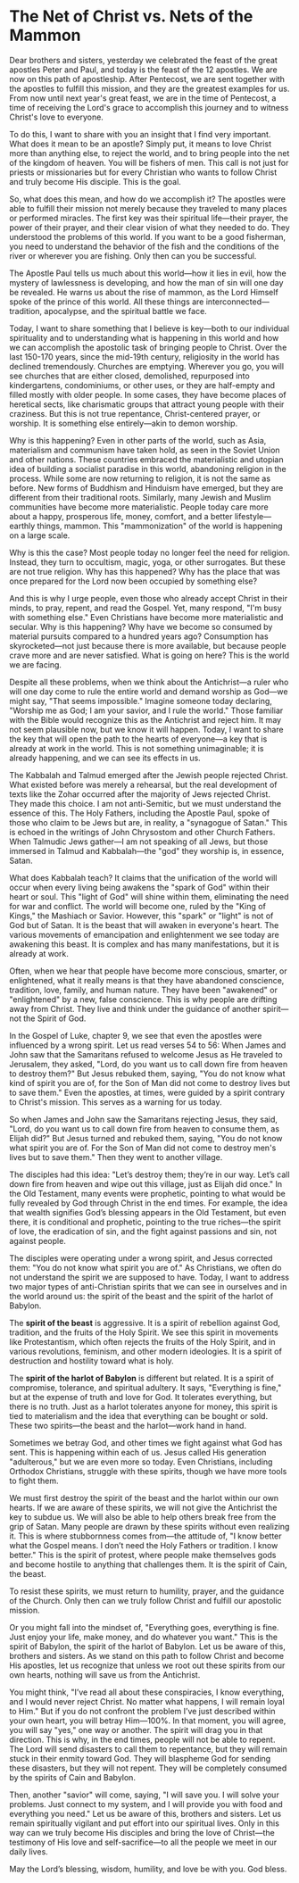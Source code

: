 # The Net of Christ vs. Nets of the Mammon

Dear brothers and sisters, yesterday we celebrated the feast of the great apostles Peter and Paul, and today is the feast of the 12 apostles. We are now on this path of apostleship. After Pentecost, we are sent together with the apostles to fulfill this mission, and they are the greatest examples for us. From now until next year's great feast, we are in the time of Pentecost, a time of receiving the Lord's grace to accomplish this journey and to witness Christ's love to everyone.

To do this, I want to share with you an insight that I find very important. What does it mean to be an apostle? Simply put, it means to love Christ more than anything else, to reject the world, and to bring people into the net of the kingdom of heaven. You will be fishers of men. This call is not just for priests or missionaries but for every Christian who wants to follow Christ and truly become His disciple. This is the goal.

So, what does this mean, and how do we accomplish it? The apostles were able to fulfill their mission not merely because they traveled to many places or performed miracles. The first key was their spiritual life—their prayer, the power of their prayer, and their clear vision of what they needed to do. They understood the problems of this world. If you want to be a good fisherman, you need to understand the behavior of the fish and the conditions of the river or wherever you are fishing. Only then can you be successful.

The Apostle Paul tells us much about this world—how it lies in evil, how the mystery of lawlessness is developing, and how the man of sin will one day be revealed. He warns us about the rise of mammon, as the Lord Himself spoke of the prince of this world. All these things are interconnected—tradition, apocalypse, and the spiritual battle we face.

Today, I want to share something that I believe is key—both to our individual spirituality and to understanding what is happening in this world and how we can accomplish the apostolic task of bringing people to Christ. Over the last 150-170 years, since the mid-19th century, religiosity in the world has declined tremendously. Churches are emptying. Wherever you go, you will see churches that are either closed, demolished, repurposed into kindergartens, condominiums, or other uses, or they are half-empty and filled mostly with older people. In some cases, they have become places of heretical sects, like charismatic groups that attract young people with their craziness. But this is not true repentance, Christ-centered prayer, or worship. It is something else entirely—akin to demon worship.

Why is this happening? Even in other parts of the world, such as Asia, materialism and communism have taken hold, as seen in the Soviet Union and other nations. These countries embraced the materialistic and utopian idea of building a socialist paradise in this world, abandoning religion in the process. While some are now returning to religion, it is not the same as before. New forms of Buddhism and Hinduism have emerged, but they are different from their traditional roots. Similarly, many Jewish and Muslim communities have become more materialistic. People today care more about a happy, prosperous life, money, comfort, and a better lifestyle—earthly things, mammon. This "mammonization" of the world is happening on a large scale.

Why is this the case? Most people today no longer feel the need for religion. Instead, they turn to occultism, magic, yoga, or other surrogates. But these are not true religion. Why has this happened? Why has the place that was once prepared for the Lord now been occupied by something else?

And this is why I urge people, even those who already accept Christ in their minds, to pray, repent, and read the Gospel. Yet, many respond, "I'm busy with something else." Even Christians have become more materialistic and secular. Why is this happening? Why have we become so consumed by material pursuits compared to a hundred years ago? Consumption has skyrocketed—not just because there is more available, but because people crave more and are never satisfied. What is going on here? This is the world we are facing.

Despite all these problems, when we think about the Antichrist—a ruler who will one day come to rule the entire world and demand worship as God—we might say, "That seems impossible." Imagine someone today declaring, "Worship me as God; I am your savior, and I rule the world." Those familiar with the Bible would recognize this as the Antichrist and reject him. It may not seem plausible now, but we know it will happen. Today, I want to share the key that will open the path to the hearts of everyone—a key that is already at work in the world. This is not something unimaginable; it is already happening, and we can see its effects in us.

The Kabbalah and Talmud emerged after the Jewish people rejected Christ. What existed before was merely a rehearsal, but the real development of texts like the Zohar occurred after the majority of Jews rejected Christ. They made this choice. I am not anti-Semitic, but we must understand the essence of this. The Holy Fathers, including the Apostle Paul, spoke of those who claim to be Jews but are, in reality, a "synagogue of Satan." This is echoed in the writings of John Chrysostom and other Church Fathers. When Talmudic Jews gather—I am not speaking of all Jews, but those immersed in Talmud and Kabbalah—the "god" they worship is, in essence, Satan.

What does Kabbalah teach? It claims that the unification of the world will occur when every living being awakens the "spark of God" within their heart or soul. This "light of God" will shine within them, eliminating the need for war and conflict. The world will become one, ruled by the "King of Kings," the Mashiach or Savior. However, this "spark" or "light" is not of God but of Satan. It is the beast that will awaken in everyone's heart. The various movements of emancipation and enlightenment we see today are awakening this beast. It is complex and has many manifestations, but it is already at work.

Often, when we hear that people have become more conscious, smarter, or enlightened, what it really means is that they have abandoned conscience, tradition, love, family, and human nature. They have been "awakened" or "enlightened" by a new, false conscience. This is why people are drifting away from Christ. They live and think under the guidance of another spirit—not the Spirit of God.

In the Gospel of Luke, chapter 9, we see that even the apostles were influenced by a wrong spirit. Let us read verses 54 to 56: When James and John saw that the Samaritans refused to welcome Jesus as He traveled to Jerusalem, they asked, "Lord, do you want us to call down fire from heaven to destroy them?" But Jesus rebuked them, saying, "You do not know what kind of spirit you are of, for the Son of Man did not come to destroy lives but to save them." Even the apostles, at times, were guided by a spirit contrary to Christ's mission. This serves as a warning for us today.

So when James and John saw the Samaritans rejecting Jesus, they said, "Lord, do you want us to call down fire from heaven to consume them, as Elijah did?" But Jesus turned and rebuked them, saying, "You do not know what spirit you are of. For the Son of Man did not come to destroy men's lives but to save them." Then they went to another village. 

The disciples had this idea: "Let’s destroy them; they’re in our way. Let’s call down fire from heaven and wipe out this village, just as Elijah did once." In the Old Testament, many events were prophetic, pointing to what would be fully revealed by God through Christ in the end times. For example, the idea that wealth signifies God’s blessing appears in the Old Testament, but even there, it is conditional and prophetic, pointing to the true riches—the spirit of love, the eradication of sin, and the fight against passions and sin, not against people. 

The disciples were operating under a wrong spirit, and Jesus corrected them: "You do not know what spirit you are of." As Christians, we often do not understand the spirit we are supposed to have. Today, I want to address two major types of anti-Christian spirits that we can see in ourselves and in the world around us: the spirit of the beast and the spirit of the harlot of Babylon. 

The **spirit of the beast** is aggressive. It is a spirit of rebellion against God, tradition, and the fruits of the Holy Spirit. We see this spirit in movements like Protestantism, which often rejects the fruits of the Holy Spirit, and in various revolutions, feminism, and other modern ideologies. It is a spirit of destruction and hostility toward what is holy. 

The **spirit of the harlot of Babylon** is different but related. It is a spirit of compromise, tolerance, and spiritual adultery. It says, "Everything is fine," but at the expense of truth and love for God. It tolerates everything, but there is no truth. Just as a harlot tolerates anyone for money, this spirit is tied to materialism and the idea that everything can be bought or sold. These two spirits—the beast and the harlot—work hand in hand. 

Sometimes we betray God, and other times we fight against what God has sent. This is happening within each of us. Jesus called His generation "adulterous," but we are even more so today. Even Christians, including Orthodox Christians, struggle with these spirits, though we have more tools to fight them. 

We must first destroy the spirit of the beast and the harlot within our own hearts. If we are aware of these spirits, we will not give the Antichrist the key to subdue us. We will also be able to help others break free from the grip of Satan. Many people are drawn by these spirits without even realizing it. This is where stubbornness comes from—the attitude of, "I know better what the Gospel means. I don’t need the Holy Fathers or tradition. I know better." This is the spirit of protest, where people make themselves gods and become hostile to anything that challenges them. It is the spirit of Cain, the beast. 

To resist these spirits, we must return to humility, prayer, and the guidance of the Church. Only then can we truly follow Christ and fulfill our apostolic mission.

Or you might fall into the mindset of, "Everything goes, everything is fine. Just enjoy your life, make money, and do whatever you want." This is the spirit of Babylon, the spirit of the harlot of Babylon. Let us be aware of this, brothers and sisters. As we stand on this path to follow Christ and become His apostles, let us recognize that unless we root out these spirits from our own hearts, nothing will save us from the Antichrist. 

You might think, "I’ve read all about these conspiracies, I know everything, and I would never reject Christ. No matter what happens, I will remain loyal to Him." But if you do not confront the problem I’ve just described within your own heart, you will betray Him—100%. In that moment, you will agree, you will say "yes," one way or another. The spirit will drag you in that direction. This is why, in the end times, people will not be able to repent. The Lord will send disasters to call them to repentance, but they will remain stuck in their enmity toward God. They will blaspheme God for sending these disasters, but they will not repent. They will be completely consumed by the spirits of Cain and Babylon. 

Then, another "savior" will come, saying, "I will save you. I will solve your problems. Just connect to my system, and I will provide you with food and everything you need." Let us be aware of this, brothers and sisters. Let us remain spiritually vigilant and put effort into our spiritual lives. Only in this way can we truly become His disciples and bring the love of Christ—the testimony of His love and self-sacrifice—to all the people we meet in our daily lives. 

May the Lord’s blessing, wisdom, humility, and love be with you. God bless.

